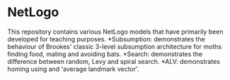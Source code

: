 # NetLogo

This repository contains various NetLogo models that have primarily been developed for teaching purposes.
*Subsumption: demonstrates the behaviour of Brookes' classic 3-level subsumption architecture for moths finding food, mating and avoiding bats.
*Search: demonstrates the difference between random, Levy and spiral search.
*ALV: demonstrates homing using and 'average landmark vector'.
